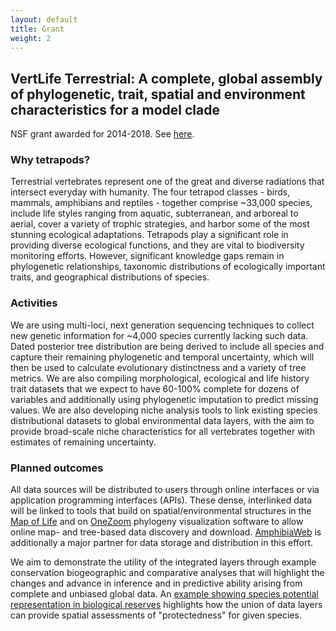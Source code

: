 ```yaml
---
layout: default
title: Grant
weight: 2
---
```


## VertLife Terrestrial: A complete, global assembly of phylogenetic, trait, spatial and environment characteristics for a model clade ##

NSF grant awarded for 2014-2018.  See [here](http://www.nsf.gov/awardsearch/showAward?AWD_ID=1441737&HistoricalAwards=false).

### Why tetrapods? ###
Terrestrial vertebrates represent one of the great and diverse radiations that intersect everyday with humanity. The four tetrapod classes - birds, mammals, amphibians and reptiles - together comprise ~33,000 species, include life styles ranging from aquatic, subterranean, and arboreal to aerial, cover a variety of trophic strategies, and harbor some of the most stunning ecological adaptations. Tetrapods play a significant role in providing diverse ecological functions, and they are vital to biodiversity monitoring efforts. However, significant knowledge gaps remain in phylogenetic relationships, taxonomic distributions of ecologically important traits, and geographical distributions of species. 

### Activities ###

We are using multi-loci, next generation sequencing techniques to collect new genetic information for ~4,000 species currently lacking such data.  Dated posterior tree distribution are being derived to include all species and capture their remaining phylogenetic and temporal uncertainty, which will then be used to calculate evolutionary distinctness and a variety of tree metrics. We are also compiling morphological, ecological and life history trait datasets that we expect to have 60-100% complete for dozens of variables and additionally using phylogenetic imputation to predict missing values.  We are also developing niche analysis tools to link existing species distributional datasets to global environmental data layers, with the aim to provide broad-scale niche characteristics for all vertebrates together with estimates of remaining uncertainty. 

### Planned outcomes ###

All data sources will be distributed to users through online interfaces or via application programming interfaces (APIs). These dense, interlinked data will be linked to tools that build on spatial/environmental structures in the [Map of Life](http://www.mol.org) and on [OneZoom](http://www.onezoom.org/) phylogeny visualization software to allow online map- and tree-based data discovery and download.  [AmphibiaWeb](http://amphibiaweb.org/) is additionally a major partner for data storage and distribution in this effort.
  
  
We aim to demonstrate the utility of the integrated layers through example conservation biogeographic and comparative analyses that will highlight the changes and advance in inference and in predictive ability arising from complete and unbiased global data.  An [example showing species potential representation in biological reserves](http://species.mol.org/pa) highlights how the union of data layers can provide spatial assessments of "protectedness" for given species.
